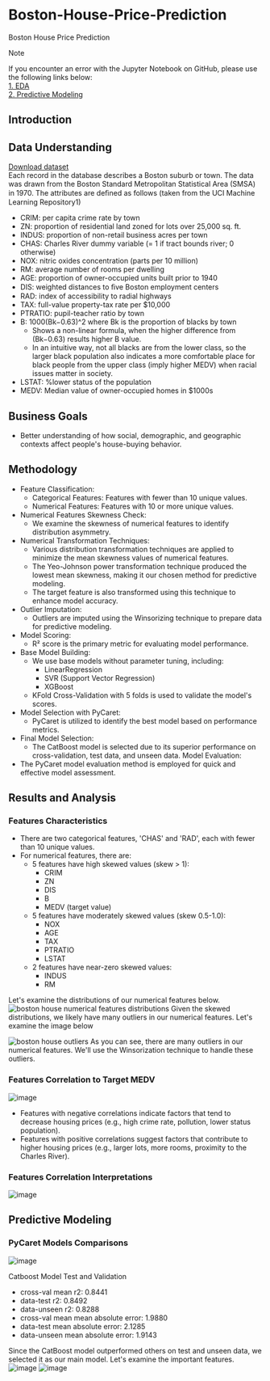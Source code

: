 # Boston-House-Price-Prediction
Boston House Price Prediction


> [!NOTE]
> If you encounter an error with the Jupyter Notebook on GitHub, please use the following links below:<br>
> [1. EDA](https://nbviewer.org/github/Agungvpzz/Boston-House-Price-Prediction/blob/main/Boston%20House%20EDA.ipynb) <br>
> [2. Predictive Modeling](https://nbviewer.org/github/Agungvpzz/Boston-House-Price-Prediction/blob/main/Boston%20House%20Predictive%20Modeling.ipynb) <br>

## Introduction

## Data Understanding
[Download dataset](https://www.kaggle.com/datasets/vikrishnan/boston-house-prices) <br>
Each record in the database describes a Boston suburb or town. The data was drawn from the Boston Standard Metropolitan Statistical Area (SMSA) in 1970. The attributes are deﬁned as follows (taken from the UCI Machine Learning Repository1)
- CRIM: per capita crime rate by town
- ZN: proportion of residential land zoned for lots over 25,000 sq. ft.
- INDUS: proportion of non-retail business acres per town
- CHAS: Charles River dummy variable (= 1 if tract bounds river; 0 otherwise)
- NOX: nitric oxides concentration (parts per 10 million)
- RM: average number of rooms per dwelling
- AGE: proportion of owner-occupied units built prior to 1940
- DIS: weighted distances to ﬁve Boston employment centers
- RAD: index of accessibility to radial highways
- TAX: full-value property-tax rate per \$10,000
- PTRATIO: pupil-teacher ratio by town 
- B: 1000(Bk−0.63)^2 where Bk is the proportion of blacks by town
    - Shows a non-linear formula, when the higher difference from (Bk−0.63) results higher B value.
    - In an intuitive way, not all blacks are from the lower class, so the larger black population also indicates a more comfortable place for black people from the upper class (imply higher MEDV) when racial issues matter in society.
- LSTAT: \%lower status of the population
- MEDV: Median value of owner-occupied homes in $1000s

## Business Goals
- Better understanding of how social, demographic, and geographic contexts affect people's house-buying behavior.

## Methodology
- Feature Classification:
    - Categorical Features: Features with fewer than 10 unique values.
    - Numerical Features: Features with 10 or more unique values.
- Numerical Features Skewness Check:
    - We examine the skewness of numerical features to identify distribution asymmetry.
- Numerical Transformation Techniques:
    - Various distribution transformation techniques are applied to minimize the mean skewness values of numerical features.
    - The Yeo-Johnson power transformation technique produced the lowest mean skewness, making it our chosen method for predictive modeling.
    - The target feature is also transformed using this technique to enhance model accuracy.
- Outlier Imputation:
    - Outliers are imputed using the Winsorizing technique to prepare data for predictive modeling.
- Model Scoring:
    - R² score is the primary metric for evaluating model performance.
- Base Model Building:
    - We use base models without parameter tuning, including:
        - LinearRegression
        - SVR (Support Vector Regression)
        - XGBoost
    - KFold Cross-Validation with 5 folds is used to validate the model's scores.
- Model Selection with PyCaret:
    - PyCaret is utilized to identify the best model based on performance metrics.
- Final Model Selection:
    - The CatBoost model is selected due to its superior performance on cross-validation, test data, and unseen data.
Model Evaluation:
- The PyCaret model evaluation method is employed for quick and effective model assessment.


## Results and Analysis
### Features Characteristics
- There are two categorical features, 'CHAS' and 'RAD', each with fewer than 10 unique values.
- For numerical features, there are:
    - 5 features have high skewed values (skew > 1):
        - CRIM
        - ZN
        - DIS
        - B
        - MEDV (target value)
    - 5 features have moderately skewed values (skew 0.5-1.0):
        - NOX
        - AGE
        - TAX
        - PTRATIO
        - LSTAT
    - 2 features have near-zero skewed values:
        - INDUS
        - RM

Let's examine the distributions of our numerical features below.
![boston house numerical features distributions](https://github.com/Agungvpzz/Boston-House-Price-Prediction/assets/48642326/0756104e-e1c6-44ca-b062-5dd5d6d412f4)
Given the skewed distributions, we likely have many outliers in our numerical features. Let's examine the image below

![boston house outliers](https://github.com/Agungvpzz/Boston-House-Price-Prediction/assets/48642326/16dc03f6-5c3c-4acd-85c4-81de659cc5e1)
As you can see, there are many outliers in our numerical features. We'll use the Winsorization technique to handle these outliers.

### Features Correlation to Target MEDV
![image](https://github.com/Agungvpzz/Boston-House-Price-Prediction/assets/48642326/c6a105e1-e13f-4110-bf97-ca4bc49d4140)
- Features with negative correlations indicate factors that tend to decrease housing prices (e.g., high crime rate, pollution, lower status population).
- Features with positive correlations suggest factors that contribute to higher housing prices (e.g., larger lots, more rooms, proximity to the Charles River).

### Features Correlation Interpretations
![image](https://github.com/Agungvpzz/Boston-House-Price-Prediction/assets/48642326/699d36c3-9942-4c4b-b750-ed06812bb2d8)

## Predictive Modeling

### PyCaret Models Comparisons
![image](https://github.com/Agungvpzz/Boston-House-Price-Prediction/assets/48642326/652df81c-5829-4620-809f-a55d1cf9b0d9)

Catboost Model Test and Validation
- cross-val mean r2: 0.8441
- data-test r2: 0.8492
- data-unseen r2: 0.8288
- cross-val mean mean absolute error: 1.9880
- data-test mean absolute error: 2.1285
- data-unseen mean absolute error: 1.9143

Since the CatBoost model outperformed others on test and unseen data, we selected it as our main model. Let's examine the important features.
![image](https://github.com/Agungvpzz/Boston-House-Price-Prediction/assets/48642326/e07830ee-5b65-4632-af65-cce1f69e524a)
![image](https://github.com/Agungvpzz/Boston-House-Price-Prediction/assets/48642326/fa09beb8-e29c-4976-bf86-9a9da7cf03ed)
